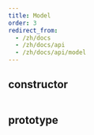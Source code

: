```yaml
---
title: Model
order: 3
redirect_from:
  - /zh/docs
  - /zh/docs/api
  - /zh/docs/api/model
---
```


## constructor

```ts
```

## prototype

